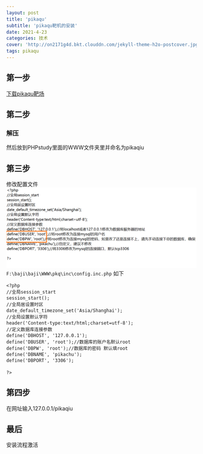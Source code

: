```yaml
---
layout: post
title: 'pikaqu'
subtitle: 'pikaqu靶机的安装'
date: 2021-4-23
categories: 技术
cover: 'http://on2171g4d.bkt.clouddn.com/jekyll-theme-h2o-postcover.jpg'
tags: pikaqu
---
```

## 第一步
[下载pikaqu靶场](https://github.com/zhuifengshaonianhanlu/pikachu)
## 第二步
### 解压
然后放到PHPstudy里面的WWW文件夹里并命名为pikaqiu
## 第三步
修改配置文件
![](https://github.com/zuoer26188/zuoer26188.github.io/blob/main/assets/img/pkq1.png)
```F:\baji\baji\WWW\pkq\inc\config.inc.php```
如下
```
<?php
//全局session_start
session_start();
//全局居设置时区
date_default_timezone_set('Asia/Shanghai');
//全局设置默认字符
header('Content-type:text/html;charset=utf-8');
//定义数据库连接参数
define('DBHOST', '127.0.0.1');
define('DBUSER', 'root');//数据库的账户名默认root
define('DBPW', 'root');//数据库的密码 默认填root
define('DBNAME', 'pikachu');
define('DBPORT', '3306');

?>
```
## 第四步
在网址输入127.0.0.1/pikaqiu
## 最后
安装流程激活
